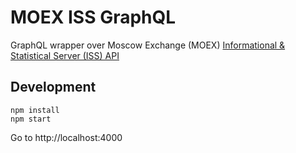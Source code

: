 # MOEX ISS GraphQL
GraphQL wrapper over Moscow Exchange (MOEX) [Informational &amp; Statistical Server (ISS) API](http://iss.moex.com/iss/reference/)

## Development
```
npm install
npm start
```
Go to http://localhost:4000
